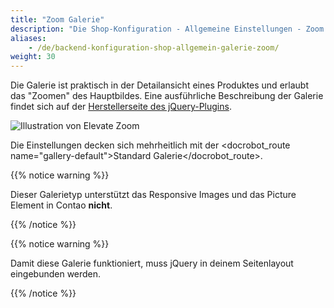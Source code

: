 ```yaml
---
title: "Zoom Galerie"
description: "Die Shop-Konfiguration - Allgemeine Einstellungen - Zoom Galerie."
aliases:
    - /de/backend-konfiguration-shop-allgemein-galerie-zoom/
weight: 30    
---
```



Die Galerie ist praktisch in der Detailansicht eines Produktes und erlaubt das "Zoomen" des Hauptbildes. Eine ausführliche Beschreibung der Galerie findet sich auf der [Herstellerseite des jQuery-Plugins][1].

![Illustration von Elevate Zoom](elevatezoom.jpg)


Die Einstellungen decken sich mehrheitlich mit der <docrobot_route name="gallery-default">Standard Galerie</docrobot_route>.

{{% notice warning %}}<p>Dieser Galerietyp unterstützt  das Responsive Images und das Picture Element in Contao <strong>nicht</strong>.</p>{{% /notice %}}

{{% notice warning %}}<p>Damit diese Galerie funktioniert, muss jQuery in deinem Seitenlayout eingebunden werden.</p>{{% /notice %}}


[1]: http://www.elevateweb.co.uk/image-zoom
